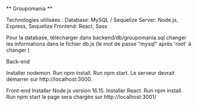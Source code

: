 ** Groupomania **

Technologies utilisées : 
Database: MySQL / Sequelize
Server: Node.js, Express, Sequelize
Frontend: React, Sass

Pour la database, télécharger dans backend/db/groupomania.sql
changer les informations dans le fichier db.js (le mot de passe "mysql" après 'root' à changer )

Back-end

Installer nodemon.
Run npm install.
Run npm start. Le serveur devrait démarrer sur http://localhost:3000.

Front-end
Installer Node.js version 16.15.
Installer React.
Run npm install.
Run npm start
la page sera chargée sur http://localhost:3001/